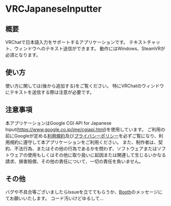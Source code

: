 # VRCJapaneseInputter

## 概要

VRChatで日本語入力をサポートするアプリケーションです。
テキストチャット、ウィンドウへのテキスト送信ができます。
動作にはWindows、SteamVRが必須となります。

## 使い方

使い方に関しては(後から追加する)をご覧ください。
特にVRChatのウィンドウにテキストを送信する際は注意が必要です。

## 注意事項

本アプリケーションはGoogle CGI API for Japanese Input(https://www.google.co.jp/ime/cgiapi.html)を使用しています。
ご利用の前にGoogleが定める[利用規約](https://policies.google.com/terms?hl=ja)及び[プライバシーポリシー](https://policies.google.com/privacy?hl=ja)を必ずご覧になり、利用規約に遵守して本アプリケーションをご利用ください。
また、制作者は、契約、不法行為、またはその他の行為であるかを問わず、ソフトウェアまたはソフトウェアの使用もしくはその他に取り扱いに起因または関連して生じるいかなる請求、損害賠償、その他の責任について、一切の責任を負いません。

## その他

バグや不具合等ございましたらIssueを立ててもらうか、[Booth](後でリンク追加する)のメッセージにてお願いいたします。
コード汚いけどゆるして...
